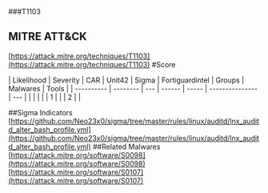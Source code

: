 ###T1103
## MITRE ATT&CK
[https://attack.mitre.org/techniques/T1103](https://attack.mitre.org/techniques/T1103)
#Score

| Likelihood | Severity | CAR | Unit42 | Sigma | Fortiguardintel | Groups | Malwares | Tools |
| ---------- | -------- | --- | ------ | ----- | --------------- | ---  |
 |   |   |   |   | 1 |   |   | 2 |   |

##Sigma Indicators
[https://github.com/Neo23x0/sigma/tree/master/rules/linux/auditd/lnx_auditd_alter_bash_profile.yml](https://github.com/Neo23x0/sigma/tree/master/rules/linux/auditd/lnx_auditd_alter_bash_profile.yml)
[]()
##Related Malwares
[https://attack.mitre.org/software/S0098](https://attack.mitre.org/software/S0098)
[https://attack.mitre.org/software/S0107](https://attack.mitre.org/software/S0107)
[]()
